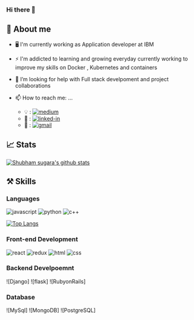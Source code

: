 ### Hi there 👋

## 🚀 About me

- 🖥️ I'm currently working as Application developer at IBM

- ⚡ I'm addicted to learning and growing everyday currently working to improve my skills on Docker , Kubernetes and containers

- 🤔 I’m looking for help with Full stack develpoment and project collaborations

- 📫 How to reach me: ...
  - 💡 : [![medium](https://img.shields.io/badge/medium-000000?style=for-the-badge&logo=medium&logoColor=white)](https://medium.com/@shubhamsugara22)
  - 🏢 : [![linked-in](https://img.shields.io/badge/Linked_In-0077B5?style=for-the-badge&logo=LinkedIn&logoColor=white)](https://www.linkedin.com/in/shubham-sugara-475487ba)
  - 📧 : [![gmail](https://img.shields.io/badge/Gmail-D14836?style=for-the-badge&logo=Gmail&logoColor=white)](mailto:shubhamsugara22@gmail.com)
 
 
 ## 📈 Stats

[![Shubham sugara's github stats](https://github-readme-stats.vercel.app/api?username=shubhamsugara22&count_private=true&show_icons=true&theme=radical&hide_rank=false)](https://github.com/shubhamsugara22/github-readme-stats)

## ⚒️ Skills

### Languages
![javascript](https://img.shields.io/badge/JavaScript-323330?style=for-the-badge&logo=javascript&logoColor=F7DF1E)
![python](https://img.shields.io/badge/Python-3776AB?style=for-the-badge&logo=python&logoColor=white)
![c++](https://img.shields.io/badge/-c++-yellow?style=for-the-badge&logo=c%2B%2B)

[![Top Langs](https://github-readme-stats.vercel.app/api/top-langs/?username=shubhamsugara22)](https://github.com/anuraghazra/github-readme-stats)

### Front-end Development
![react](https://img.shields.io/badge/React-20232A?style=for-the-badge&logo=react&logoColor=61DAFB)
![redux](https://img.shields.io/badge/Redux-593D88?style=for-the-badge&logo=redux&logoColor=white)
![html](https://img.shields.io/badge/HTML5-E34F26?style=for-the-badge&logo=html5&logoColor=white)
![css](https://img.shields.io/badge/CSS3-1572B6?style=for-the-badge&logo=css3&logoColor=white)

### Backend Develpoemnt
![Django]
![flask]
![RubyonRails]

### Database
![MySql]
![MongoDB]
![PostgreSQL]
